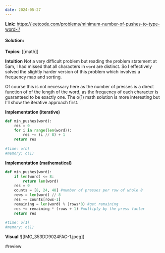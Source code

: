 ```yaml
---
date: 2024-05-27
---
```

**Link:** https://leetcode.com/problems/minimum-number-of-pushes-to-type-word-i/
#### Solution:

**Topics**: [[math]]

**Intuition**
Not a very difficult problem but reading the problem statement at 5am, I had missed that all characters in `word` are distinct. So I effectively solved the slightly harder version of this problem which involves a frequency map and sorting. 

Of course this is not necessary here as the number of presses is a direct function of of the length of the word, as the frequency of each character is guaranteed to be exactly one. The o(1) math solution is more interesting but I'll show the iterative approach first.

**Implementation (iterative)**
```python
def min_pushes(word):
	res = 0
	for i in range(len(word)):
		res += (i // 8) + 1
	return res
	
#time: o(n)
#memory: o(1)
```

**Implementation (mathematical)**
```python
def min_pushes(word):
	if len(word) <= 8:
		return len(word)
	res = 0
	counts = [8, 24, 48] #number of presses per row of whole 8
	rows = len(word) // 8
	res += counts[rows-1]
	remaining = len(word) % (rows*8) #get remaining
	res += remaining * (rows + 1) #multiply by the press factor
	return res
	
#time: o(1)
#memory: o(1)
```

**Visual** 
![[IMG_353DD9024FAC-1.jpeg]]

#review 


